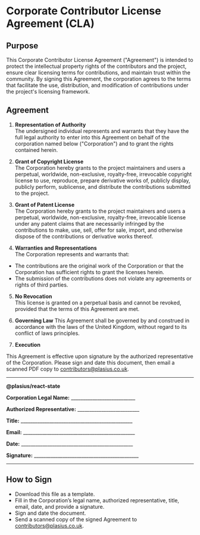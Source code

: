 # Corporate Contributor License Agreement (CLA)

## Purpose

This Corporate Contributor License Agreement ("Agreement") is intended to protect the intellectual property rights of the contributors and the project, ensure clear licensing terms for contributions, and maintain trust within the community. By signing this Agreement, the corporation agrees to the terms that facilitate the use, distribution, and modification of contributions under the project's licensing framework.

## Agreement

1. **Representation of Authority**  
   The undersigned individual represents and warrants that they have the full legal authority to enter into this Agreement on behalf of the corporation named below ("Corporation") and to grant the rights contained herein.

2. **Grant of Copyright License**  
   The Corporation hereby grants to the project maintainers and users a perpetual, worldwide, non-exclusive, royalty-free, irrevocable copyright license to use, reproduce, prepare derivative works of, publicly display, publicly perform, sublicense, and distribute the contributions submitted to the project.

3. **Grant of Patent License**  
   The Corporation hereby grants to the project maintainers and users a perpetual, worldwide, non-exclusive, royalty-free, irrevocable license under any patent claims that are necessarily infringed by the contributions to make, use, sell, offer for sale, import, and otherwise dispose of the contributions or derivative works thereof.

4. **Warranties and Representations**  
   The Corporation represents and warrants that:

- The contributions are the original work of the Corporation or that the Corporation has sufficient rights to grant the licenses herein.
- The submission of the contributions does not violate any agreements or rights of third parties.

5. **No Revocation**  
   This license is granted on a perpetual basis and cannot be revoked, provided that the terms of this Agreement are met.

6. **Governing Law**
   This Agreement shall be governed by and construed in accordance with the laws of the United Kingdom, without regard to its conflict of laws principles.

7. **Execution**

This Agreement is effective upon signature by the authorized representative of the Corporation. Please sign and date this document, then email a scanned PDF copy to [contributors@plasius.co.uk](mailto:contributors@plasius.co.uk).

---

**@plasius/react-state**

**Corporation Legal Name:** \_\_\_\_\_\_\_\_\_\_\_\_\_\_\_\_\_\_\_\_\_\_\_\_\_\_\_

**Authorized Representative:** \_\_\_\_\_\_\_\_\_\_\_\_\_\_\_\_\_\_\_\_\_\_\_\_\_\_

**Title:** \_\_\_\_\_\_\_\_\_\_\_\_\_\_\_\_\_\_\_\_\_\_\_\_\_\_\_\_\_\_\_\_\_\_\_\_\_\_\_\_\_\_\_\_\_\_\_

**Email:** \_\_\_\_\_\_\_\_\_\_\_\_\_\_\_\_\_\_\_\_\_\_\_\_\_\_\_\_\_\_\_\_\_\_\_\_\_\_\_\_\_\_\_\_\_\_\_

**Date:** \_\_\_\_\_\_\_\_\_\_\_\_\_\_\_\_\_\_\_\_\_\_\_\_\_\_\_\_\_\_\_\_\_\_\_\_\_\_\_\_\_\_\_\_\_\_\_

**Signature:** \_\_\_\_\_\_\_\_\_\_\_\_\_\_\_\_\_\_\_\_\_\_\_\_\_\_\_\_\_\_\_\_\_\_\_\_\_\_\_\_\_\_\_\_

---

## How to Sign

- Download this file as a template.
- Fill in the Corporation’s legal name, authorized representative, title, email, date, and provide a signature.
- Sign and date the document.
- Send a scanned copy of the signed Agreement to [contributors@plasius.co.uk](mailto:contributors@plasius.co.uk).
